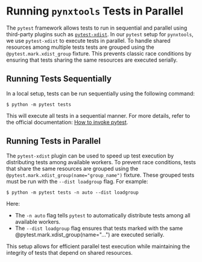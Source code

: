 # Running `pynxtools` Tests in Parallel

The `pytest` framework allows tests to run in sequential and parallel using third-party plugins such as [`pytest-xdist`](https://pytest-xdist.readthedocs.io/en/stable/). In our `pytest` setup for `pynxtools`, we use `pytest-xdist` to execute tests in parallel. To handle shared resources among multiple tests tests are grouped using the `@pytest.mark.xdist_group` fixture. This prevents classic race conditions by ensuring that tests sharing the same resources are executed serially.

## Running Tests Sequentially

In a local setup, tests can be run sequentially using the following command:

```console
$ python -m pytest tests
```

This will execute all tests in a sequential manner. For more details, refer to the official documentation: [How to invoke pytest](https://docs.pytest.org/en/stable/how-to/usage.html).

## Running Tests in Parallel

The `pytest-xdist` plugin can be used to speed up test execution by distributing tests among available workers. To prevent race conditions, tests that share the same resources are grouped using the `@pytest.mark.xdist_group(name="group_name")` fixture. These grouped tests must be run with the `--dist loadgroup` flag. For example:

```console
$ python -m pytest tests -n auto --dist loadgroup
```

Here:
- The `-n auto` flag tells `pytest` to automatically distribute tests among all available workers.
- The `--dist loadgroup` flag ensures that tests marked with the same @pytest.mark.xdist_group(name="...") are executed serially.

This setup allows for efficient parallel test execution while maintaining the integrity of tests that depend on shared resources.